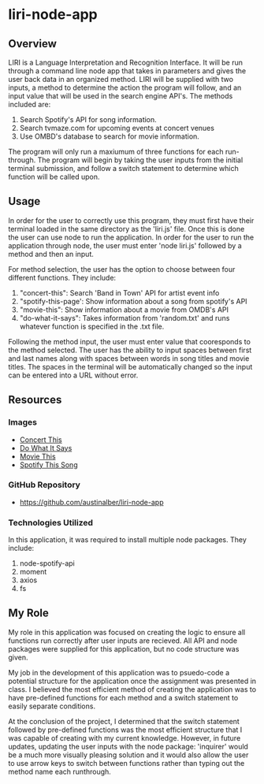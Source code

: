 # liri-node-app

## Overview

LIRI is a Language Interpretation and Recognition Interface. It will be run through a command line node app that takes in parameters and gives the user back data in an organized method. LIRI will be supplied with two inputs, a method to determine the action the program will follow, and an input value that will be used in the search engine API's. The methods included are:

1. Search Spotify's API for song information.
2. Search tvmaze.com for upcoming events at concert venues
3. Use OMBD's database to search for movie information.

The program will only run a maxiumum of three functions for each run-through. The program will begin by taking the user inputs from the initial terminal submission, and follow a switch statement to determine which function will be called upon.

## Usage

In order for the user to correctly use this program, they must first have their terminal loaded in the same directory as the 'liri.js' file. Once this is done the user can use node to run the application. In order for the user to run the application through node, the user must enter 'node liri.js' followed by a method and then an input.

For method selection, the user has the option to choose between four different functions. They include:

1. "concert-this": Search 'Band in Town' API for artist event info
2. "spotify-this-page': Show information about a song from spotify's API
3. "movie-this": Show information about a movie from OMDB's API
4. "do-what-it-says": Takes information from 'random.txt' and runs whatever function is specified in the .txt file.

Following the method input, the user must enter value that cooresponds to the method selected. The user has the ability to input spaces between first and last names along with spaces between words in song titles and movie titles. The spaces in the terminal will be automatically changed so the input can be entered into a URL without error.

## Resources

### Images

* [Concert This](./images/concert-this.png)
* [Do What It Says](./images/do-what-it-says.png)
* [Movie This](./images/movie-this.png)
* [Spotify This Song](./images/spoitfy-this.png)



### GitHub Repository

* https://github.com/austinalber/liri-node-app

### Technologies Utilized

In this application, it was required to install multiple node packages. They include:

1. node-spotify-api
2. moment
3. axios
4. fs

## My Role

My role in this application was focused on creating the logic to ensure all functions run correctly after user inputs are recieved. All API and node packages were supplied for this application, but no code structure was given. 

My job in the development of this application was to psuedo-code a potential structure for the application once the assignment was presented in class. I believed the most efficient method of creating the application was to have pre-defined functions for each method and a switch statement to easily separate conditions.

At the conclusion of the project, I determined that the switch statement followed by pre-defined functions was the most efficient structure that I was capable of creating with my current knowledge. However, in future updates, updating the user inputs with the node package: 'inquirer' would be a much more visually pleasing solution and it would also allow the user to use arrow keys to switch between functions rather than typing out the method name each runthrough.